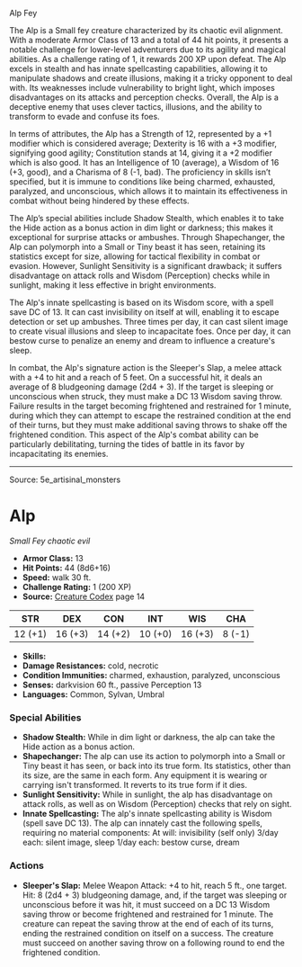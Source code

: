 <MonsterName/>Alp</MonsterName>
<CreatureType/>Fey</CreatureType>

<summary>The Alp is a Small fey creature characterized by its chaotic evil alignment. With a moderate Armor Class of 13 and a total of 44 hit points, it presents a notable challenge for lower-level adventurers due to its agility and magical abilities. As a challenge rating of 1, it rewards 200 XP upon defeat. The Alp excels in stealth and has innate spellcasting capabilities, allowing it to manipulate shadows and create illusions, making it a tricky opponent to deal with. Its weaknesses include vulnerability to bright light, which imposes disadvantages on its attacks and perception checks. Overall, the Alp is a deceptive enemy that uses clever tactics, illusions, and the ability to transform to evade and confuse its foes.</summary>

<detail>

In terms of attributes, the Alp has a Strength of 12, represented by a +1 modifier which is considered average; Dexterity is 16 with a +3 modifier, signifying good agility; Constitution stands at 14, giving it a +2 modifier which is also good. It has an Intelligence of 10 (average), a Wisdom of 16 (+3, good), and a Charisma of 8 (-1, bad). The proficiency in skills isn’t specified, but it is immune to conditions like being charmed, exhausted, paralyzed, and unconscious, which allows it to maintain its effectiveness in combat without being hindered by these effects. 

The Alp’s special abilities include Shadow Stealth, which enables it to take the Hide action as a bonus action in dim light or darkness; this makes it exceptional for surprise attacks or ambushes. Through Shapechanger, the Alp can polymorph into a Small or Tiny beast it has seen, retaining its statistics except for size, allowing for tactical flexibility in combat or evasion. However, Sunlight Sensitivity is a significant drawback; it suffers disadvantage on attack rolls and Wisdom (Perception) checks while in sunlight, making it less effective in bright environments. 

The Alp's innate spellcasting is based on its Wisdom score, with a spell save DC of 13. It can cast invisibility on itself at will, enabling it to escape detection or set up ambushes. Three times per day, it can cast silent image to create visual illusions and sleep to incapacitate foes. Once per day, it can bestow curse to penalize an enemy and dream to influence a creature's sleep. 

In combat, the Alp's signature action is the Sleeper's Slap, a melee attack with a +4 to hit and a reach of 5 feet. On a successful hit, it deals an average of 8 bludgeoning damage (2d4 + 3). If the target is sleeping or unconscious when struck, they must make a DC 13 Wisdom saving throw. Failure results in the target becoming frightened and restrained for 1 minute, during which they can attempt to escape the restrained condition at the end of their turns, but they must make additional saving throws to shake off the frightened condition. This aspect of the Alp's combat ability can be particularly debilitating, turning the tides of battle in its favor by incapacitating its enemies.</detail>



---

Source: 5e_artisinal_monsters

# Alp

*Small* *Fey* *chaotic evil*

- **Armor Class:** 13
- **Hit Points:** 44 (8d6+16)
- **Speed:** walk 30 ft.
- **Challenge Rating:** 1 (200 XP)
- **Source:** [Creature Codex](https://koboldpress.com/kpstore/product/creature-codex-for-5th-edition-dnd) page 14

| STR | DEX | CON | INT | WIS | CHA |
| --- | --- | --- | --- | --- | --- |
| 12 (+1) | 16 (+3) | 14 (+2) | 10 (+0) | 16 (+3) | 8 (-1) |

- **Skills:** 
- **Damage Resistances:** cold, necrotic
- **Condition Immunities:** charmed, exhaustion, paralyzed, unconscious
- **Senses:** darkvision 60 ft., passive Perception 13
- **Languages:** Common, Sylvan, Umbral

### Special Abilities

- **Shadow Stealth:** While in dim light or darkness, the alp can take the Hide action as a bonus action.
- **Shapechanger:** The alp can use its action to polymorph into a Small or Tiny beast it has seen, or back into its true form. Its statistics, other than its size, are the same in each form. Any equipment it is wearing or carrying isn't transformed. It reverts to its true form if it dies.
- **Sunlight Sensitivity:** While in sunlight, the alp has disadvantage on attack rolls, as well as on Wisdom (Perception) checks that rely on sight.
- **Innate Spellcasting:** The alp's innate spellcasting ability is Wisdom (spell save DC 13). The alp can innately cast the following spells, requiring no material components:
At will: invisibility (self only)
3/day each: silent image, sleep
1/day each: bestow curse, dream

### Actions

- **Sleeper's Slap:** Melee Weapon Attack: +4 to hit, reach 5 ft., one target. Hit: 8 (2d4 + 3) bludgeoning damage, and, if the target was sleeping or unconscious before it was hit, it must succeed on a DC 13 Wisdom saving throw or become frightened and restrained for 1 minute. The creature can repeat the saving throw at the end of each of its turns, ending the restrained condition on itself on a success. The creature must succeed on another saving throw on a following round to end the frightened condition.




